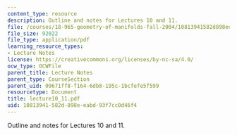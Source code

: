 ```yaml
---
content_type: resource
description: Outline and notes for Lectures 10 and 11.
file: /courses/18-965-geometry-of-manifolds-fall-2004/10813941582d898eeabd93f7cc0d46f4_lecture10_11.pdf
file_size: 92022
file_type: application/pdf
learning_resource_types:
- Lecture Notes
license: https://creativecommons.org/licenses/by-nc-sa/4.0/
ocw_type: OCWFile
parent_title: Lecture Notes
parent_type: CourseSection
parent_uid: 09671ff8-f164-6db8-195c-1bcfefe5f599
resourcetype: Document
title: lecture10_11.pdf
uid: 10813941-582d-898e-eabd-93f7cc0d46f4
---
```

Outline and notes for Lectures 10 and 11.